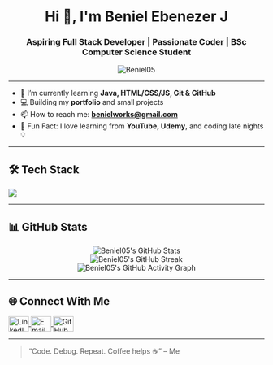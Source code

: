 <h1 align="center">Hi 👋, I'm Beniel Ebenezer J</h1>
<h3 align="center">Aspiring Full Stack Developer | Passionate Coder | BSc Computer Science Student</h3>

<p align="center">
  <img src="https://komarev.com/ghpvc/?username=Beniel05&label=Profile%20views&color=0e75b6&style=flat" alt="Beniel05" />
</p>

---

- 🌱 I’m currently learning **Java, HTML/CSS/JS, Git & GitHub**
- 💻 Building my **portfolio** and small projects
- 📫 How to reach me: **benielworks@gmail.com**
- 🧠 Fun Fact: I love learning from **YouTube, Udemy**, and coding late nights 💡

---

## 🛠️ Tech Stack
<p align="left">
  <img src="https://skillicons.dev/icons?i=html,css,js,java,git,github,vscode" />
</p>

---

## 📊 GitHub Stats
<p align="center">
  <!-- GitHub Stats Card -->
  <img src="https://github-readme-stats.vercel.app/api?username=Beniel05&show_icons=true&theme=tokyonight" alt="Beniel05's GitHub Stats" />
  <br />

  <!-- GitHub Streak Card -->
  <img src="https://streak-stats.demolab.com?user=Beniel05&theme=tokyonight" alt="Beniel05's GitHub Streak" />
  <br />

  <!-- GitHub Contribution Graph -->
  <img src="https://activity-graph.herokuapp.com/graph?username=Beniel05&theme=react-dark" alt="Beniel05's GitHub Activity Graph" />
</p>

---

## 🌐 Connect With Me
<p align="left">
  <a href="https://www.linkedin.com/in/benielebenezer/" target="_blank" rel="noopener noreferrer" title="LinkedIn">
    <img align="center" src="https://cdn.jsdelivr.net/npm/simple-icons@v3/icons/linkedin.svg" alt="LinkedIn" height="30" width="40" />
  </a>
  <a href="mailto:benielworks@gmail.com" target="_blank" rel="noopener noreferrer" title="Email">
    <img align="center" src="https://cdn.jsdelivr.net/npm/simple-icons@v3/icons/gmail.svg" alt="Email" height="30" width="40" />
  </a>
  <a href="https://github.com/Beniel05" target="_blank" rel="noopener noreferrer" title="GitHub">
    <img align="center" src="https://cdn.jsdelivr.net/npm/simple-icons@v3/icons/github.svg" alt="GitHub" height="30" width="40" />
  </a>
</p>

---

> “Code. Debug. Repeat. Coffee helps ☕” – Me
